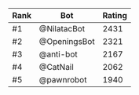 Rank|Bot|Rating
---|---|---
#1|@NilatacBot|2431
#2|@OpeningsBot|2321
#3|@anti-bot|2167
#4|@CatNail|2062
#5|@pawnrobot|1940
